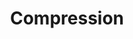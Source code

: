 ---
isDraft: false
slug: compression
title: Compression
year: 2017
materials: oil on canvas
featured_image: ../images/artwork/Compression_oil.jpg
images: 
---